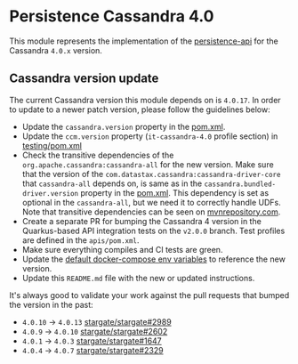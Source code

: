 # Persistence Cassandra 4.0

This module represents the implementation of the [persistence-api](../persistence-api) for the Cassandra `4.0.x` version.

## Cassandra version update

The current Cassandra version this module depends on is `4.0.17`.
In order to update to a newer patch version, please follow the guidelines below:

* Update the `cassandra.version` property in the [pom.xml](pom.xml).
* Update the `ccm.version` property (`it-cassandra-4.0` profile section) in [testing/pom.xml](../testing/pom.xml)
* Check the transitive dependencies of the `org.apache.cassandra:cassandra-all` for the new version.
Make sure that the version of the `com.datastax.cassandra:cassandra-driver-core` that `cassandra-all` depends on, is same as in the `cassandra.bundled-driver.version` property in the [pom.xml](pom.xml).
This dependency is set as optional in the `cassandra-all`, but we need it to correctly handle UDFs.
Note that transitive dependencies can be seen on [mvnrepository.com](https://mvnrepository.com/artifact/org.apache.cassandra/cassandra-all/4.0.13).
* Create a separate PR for bumping the Cassandra 4 version in the Quarkus-based API integration tests on the `v2.0.0` branch. Test profiles are defined in the `apis/pom.xml`.
* Make sure everything compiles and CI tests are green.
* Update the [default docker-compose env variables](../../docker-compose/cassandra-4.0/.env) to reference the new version.
* Update this `README.md` file with the new or updated instructions.

It's always good to validate your work against the pull requests that bumped the version in the past:

* `4.0.10` -> `4.0.13` [stargate/stargate#2989](https://github.com/stargate/stargate/pull/2989)
* `4.0.9` -> `4.0.10` [stargate/stargate#2602](https://github.com/stargate/stargate/pull/2602)
* `4.0.1` -> `4.0.3` [stargate/stargate#1647](https://github.com/stargate/stargate/pull/1647)
* `4.0.4` -> `4.0.7` [stargate/stargate#2329](https://github.com/stargate/stargate/pull/2329)
